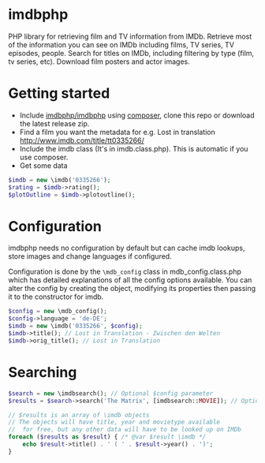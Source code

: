 imdbphp
=======

PHP library for retrieving film and TV information from IMDb.
Retrieve most of the information you can see on IMDb including films, TV series, TV episodes, people.
Search for titles on IMDb, including filtering by type (film, tv series, etc).
Download film posters and actor images.


Getting started
===============

* Include [imdbphp/imdbphp](https://packagist.org/packages/imdbphp/imdbphp) using [composer](https://www.getcomposer.org), clone this repo or download the latest release zip.
* Find a film you want the metadata for e.g. Lost in translation http://www.imdb.com/title/tt0335266/
* Include the imdb class (It's in imdb.class.php). This is automatic if you use composer.
* Get some data
```php
$imdb = new \imdb('0335266');
$rating = $imdb->rating();
$plotOutline = $imdb->plotoutline();
```

Configuration
=============

imdbphp needs no configuration by default but can cache imdb lookups, store images and change languages if configured.

Configuration is done by the `\mdb_config` class in mdb_config.class.php which has detailed explanations of all the config options available.
You can alter the config by creating the object, modifying its properties then passing it to the constructor for imdb.
```php
$config = new \mdb_config();
$config->language = 'de-DE';
$imdb = new \imdb('0335266', $config);
$imdb->title(); // Lost in Translation - Zwischen den Welten
$imdb->orig_title(); // Lost in Translation
```

Searching
=========

```php
$search = new \imdbsearch(); // Optional $config parameter
$results = $search->search('The Matrix', [imdbsearch::MOVIE]); // Optional second parameter restricts types returned

// $results is an array of \imdb objects
// The objects will have title, year and movietype available
//  for free, but any other data will have to be looked up on IMDb
foreach ($results as $result) { /* @var $result \imdb */
    echo $result->title() . ' ( ' . $result->year() . ')';
}
```
